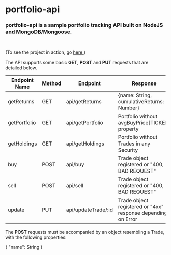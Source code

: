 # portfolio-api

### portfolio-api is a sample portfolio tracking API built on NodeJS and MongoDB/Mongoose.
<br>

(To see the project in action, go [here.](https://portfolio-api-utk.herokuapp.com))

The API supports some basic **GET**, **POST** and **PUT** requests that are detailed below.

| Endpoint Name 	| Method 	| Endpoint            	| Response                                                     	|
|---------------	|--------	|---------------------	|--------------------------------------------------------------	|
| getReturns    	| GET    	| api/getReturns      	| {name: String, cumulativeReturns: Number}                    	|
| getPortfolio  	| GET    	| api/getPortfolio    	| Portfolio without avgBuyPrice[TICKER] property               	|
| getHoldings   	| GET    	| api/getHoldings     	| Portfolio without Trades in any Security                     	|
| buy           	| POST   	| api/buy             	| Trade object registered or "400, BAD REQUEST"                	|
| sell          	| POST   	| api/sell            	| Trade object registered or "400, BAD REQUEST"                	|
| update        	| PUT    	| api/updateTrade/:id 	| Trade object registered or "4xx" response depending on Error 	|

The **POST** requests must be accompanied by an object resembling a Trade, with the following properties:

{
    "name": String
}